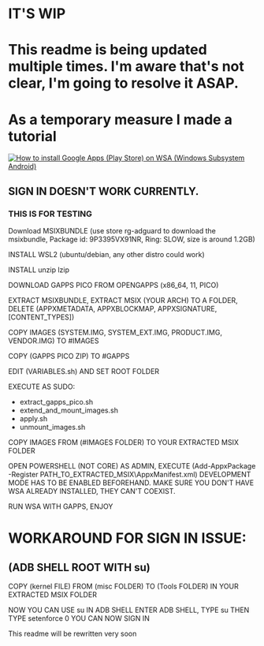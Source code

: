 # IT'S **WIP**

# This readme is being updated multiple times. I'm aware that's not clear, I'm going to resolve it ASAP.

# As a temporary measure I made a tutorial
[![How to install Google Apps (Play Store) on WSA (Windows Subsystem Android)](http://img.youtube.com/vi/rIt00xDp0tM/0.jpg)](http://www.youtube.com/watch?v=rIt00xDp0tM "How to install Google Apps (Play Store) on WSA (Windows Subsystem Android)")

## SIGN IN DOESN'T WORK CURRENTLY. 
### THIS IS FOR TESTING

Download MSIXBUNDLE (use store rg-adguard to download the msixbundle, Package id: 9P3395VX91NR, Ring: SLOW, size is around 1.2GB)

INSTALL WSL2 (ubuntu/debian, any other distro could work)

INSTALL unzip lzip 

DOWNLOAD GAPPS PICO FROM OPENGAPPS (x86_64, 11, PICO)

EXTRACT MSIXBUNDLE, EXTRACT MSIX (YOUR ARCH) TO A FOLDER, DELETE (APPXMETADATA, APPXBLOCKMAP, APPXSIGNATURE, \[CONTENT_TYPES\])

COPY IMAGES (SYSTEM.IMG, SYSTEM_EXT.IMG, PRODUCT.IMG, VENDOR.IMG) TO #IMAGES

COPY (GAPPS PICO ZIP) TO #GAPPS

EDIT (VARIABLES.sh) AND SET ROOT FOLDER

EXECUTE AS SUDO:
- extract_gapps_pico.sh
- extend_and_mount_images.sh
- apply.sh
- unmount_images.sh

COPY IMAGES FROM (#IMAGES FOLDER) TO YOUR EXTRACTED MSIX FOLDER

OPEN POWERSHELL (NOT CORE) AS ADMIN, EXECUTE (Add-AppxPackage -Register PATH_TO_EXTRACTED_MSIX\AppxManifest.xml)
DEVELOPMENT MODE HAS TO BE ENABLED BEFOREHAND. MAKE SURE YOU DON'T HAVE WSA ALREADY INSTALLED, THEY CAN'T COEXIST.

RUN WSA WITH GAPPS, ENJOY

# WORKAROUND FOR SIGN IN ISSUE:
## (ADB SHELL ROOT WITH su)

COPY (kernel FILE) FROM (misc FOLDER) TO (Tools FOLDER) IN YOUR EXTRACTED MSIX FOLDER

NOW YOU CAN USE su IN ADB SHELL
ENTER ADB SHELL, TYPE su THEN TYPE setenforce 0
YOU CAN NOW SIGN IN


This readme will be rewritten very soon
